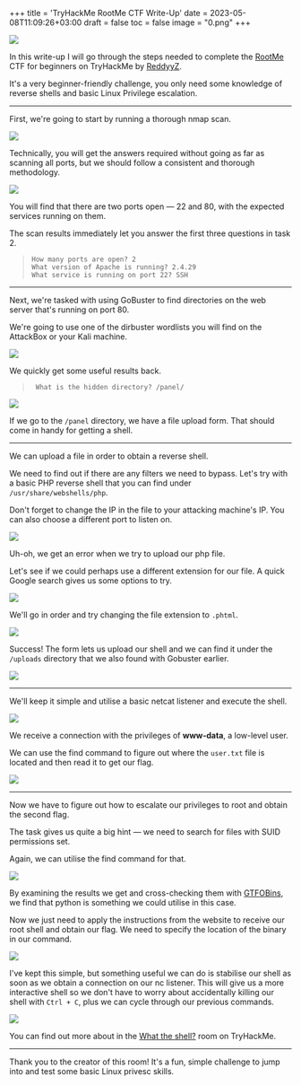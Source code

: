 +++
title = 'TryHackMe RootMe CTF Write-Up'
date = 2023-05-08T11:09:26+03:00
draft = false
toc = false
image = "0.png"
+++

![](0.png)

In this write-up I will go through the steps needed to complete the [RootMe](https://tryhackme.com/room/rrootme) CTF for beginners on TryHackMe by [ReddyyZ](https://tryhackme.com/p/ReddyyZ).

It's a very beginner-friendly challenge, you only need some knowledge of reverse shells and basic Linux Privilege escalation.

---

First, we're going to start by running a thorough nmap scan.

![](1.png)

Technically, you will get the answers required without going as far as scanning all ports, but we should follow a consistent and thorough methodology.

![](2.png)

You will find that there are two ports open — 22 and 80, with the expected services running on them.

The scan results immediately let you answer the first three questions in task 2.

>     How many ports are open? 2
>     What version of Apache is running? 2.4.29
>     What service is running on port 22? SSH

---

Next, we're tasked with using GoBuster to find directories on the web server that's running on port 80.

We're going to use one of the dirbuster wordlists you will find on the AttackBox or your Kali machine.

![](3.png)

We quickly get some useful results back.

>      What is the hidden directory? /panel/

![](4.png)

If we go to the `/panel` directory, we have a file upload form. That should come in handy for getting a shell.

---

We can upload a file in order to obtain a reverse shell.

We need to find out if there are any filters we need to bypass. Let's try with a basic PHP reverse shell that you can find under `/usr/share/webshells/php`.

Don't forget to change the IP in the file to your attacking machine's IP. You can also choose a different port to listen on.

![](5.png)

Uh-oh, we get an error when we try to upload our php file.

Let's see if we could perhaps use a different extension for our file. A quick Google search gives us some options to try.

![](6.png)

We'll go in order and try changing the file extension to `.phtml`.

![](7.png)

Success! The form lets us upload our shell and we can find it under the `/uploads` directory that we also found with Gobuster earlier.

![](8.png)

---

We'll keep it simple and utilise a basic netcat listener and execute the shell.

![](9.png)

We receive a connection with the privileges of **www-data**, a low-level user.

We can use the find command to figure out where the `user.txt` file is located and then read it to get our flag.

![](10.png)

---

Now we have to figure out how to escalate our privileges to root and obtain the second flag.

The task gives us quite a big hint — we need to search for files with SUID permissions set.

Again, we can utilise the find command for that.

![](11.png)

By examining the results we get and cross-checking them with [GTFOBins](https://gtfobins.github.io/), we find that python is something we could utilise in this case.

Now we just need to apply the instructions from the website to receive our root shell and obtain our flag. We need to specify the location of the binary in our command.

![](12.png)

I've kept this simple, but something useful we can do is stabilise our shell as soon as we obtain a connection on our nc listener. This will give us a more interactive shell so we don't have to worry about accidentally killing our shell with `Ctrl + C`, plus we can cycle through our previous commands.

![](13.png)

You can find out more about in the [What the shell?](https://tryhackme.com/room/introtoshells) room on TryHackMe.

---

Thank you to the creator of this room! It's a fun, simple challenge to jump into and test some basic Linux privesc skills.


